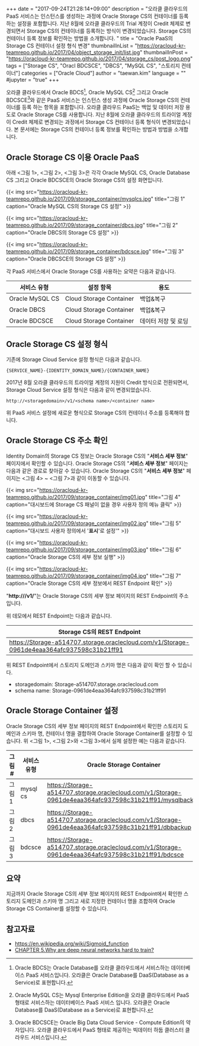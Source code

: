 +++
date = "2017-09-24T21:28:14+09:00"
description = "오라클 클라우드의 PaaS 서비스는 인스턴스를 생성하는 과정에 Oracle Storage CS의 컨테이너를 등록하는 설정을 포함합니다. 지난 8월에 오라클 클라우드의 Trial 계정이 Credit 체제로 변경되면서 Storage CS의 컨테이너를 등록하는 방식이 변경되었습니다. Storage CS의 컨테이너 등록 정보를 확인하는 방법을 소개합니다. "
title = "Oracle PaaS의 Storage CS 컨테이너 설정 형식 변경"
thumbnailInList = "https://oracloud-kr-teamrepo.github.io/2017/04/object_storage_init/list.jpg"
thumbnailInPost = "https://oracloud-kr-teamrepo.github.io/2017/04/storage_cs/post_logo.png"
tags = ["Storage CS", "Oracl BDCSCE", "DBCS", "MySQL CS", "스토리지 컨테이너"]
categories = ["Oracle Cloud"]
author = "taewan.kim"
language = ""  
#jupyter = "true"
+++

오라클 클라우드에서 Oracle BDCS[^1], Oracle MySQL CS[^2] 그리고 Oracle BDCSCE[^3]와 같은 PaaS 서비스는 인스턴스 생성 과정에 Oracle Storage CS의 컨테이너를 등록 하는 항목을 포함합니다. 오라클 클라우드 PaaS는 백업 및 데이터 저장 용도로 Oracle Storage CS를 사용합니다. 지난 8월에 오라클 클라우드의 트라이얼 계정이 Credit 체제로 변경되는 과정에서 Storage CS 컨테이너 등록 형식이 변경되었습니다. 본 문서에는 Storage CS의 컨테이너 등록 정보를 확인하는 방법과 방법을 소개합니다.

[^1]: Oracle BDCS는 Oracle Database를 오라클 클라우드에서 서비스하는 데이터베이스 PaaS 서비스입니다. 오라클은 Oracle Database를 DaaS(Database as a Service)로 표현합니다.

[^2]: Oracle MySQL CS는 Mysql Enterprise Edition을 오라클 클라우드에서 PaaS 형태로 서비스하는 데이터베이스 PaaS 서비스 입니다. 오라클은 Oracle Database를 DaaS(Database as a Service)로 표현합니다.

[^3]: Oracle BDCSCE는 Oracle Big Data Cloud Service - Compute Edition의 약자입니다. 오라클 클라우드에서 PaaS 형태로 제공하는 빅데이터 하둡 클러스터 클라우드 서비스입니다.

## Oracle Storage CS 이용 Oracle PaaS

아래 <그림 1>, <그림 2>, <그림 3>은 각각 Oracle MySQL CS, Oracle Database CS 그리고 Oracle BDCSCE의 Oracle Storage CS의 설정 화면입니다.

{{< img src="https://oracloud-kr-teamrepo.github.io/2017/09/storage_container/mysqlcs.jpg"
title="그림 1"
caption="Oracle MySQL CS의 Storage CS 설정" >}}

{{< img src="https://oracloud-kr-teamrepo.github.io/2017/09/storage_container/dbcs.jpg"
title="그림 2"
caption="Oracle DBCS의 Storage CS 설정" >}}

{{< img src="https://oracloud-kr-teamrepo.github.io/2017/09/storage_container/bdcsce.jpg"
title="그림 3"
caption="Oracle DBCSCE의 Storage CS 설정" >}}

각 PaaS 서비스에서 Oracle Storage CS를 사용하는 요약은 다음과 같습니다.

|서비스 유형|설정 항목|용도|
|---|---|---|
|Oracle MySQL CS|Cloud Storage Container|백업&복구|
|Oracle DBCS|Cloud Storage Container|백업&복구|
|Oracle BDCSCE|Cloud Storage Container|데이터 저장 및 로딩|

## Oracle Storage CS 설정 형식

기존에 Storage Cloud Service 설정 형식은 다음과 같습니다.

```
{SERVICE_NAME}-{IDENTITY_DOMAIN_NAME}/{CONTAINER_NAME}
```

2017년 8월 오라클 클라우드의 트라이얼 계정의 지원이 Credit 방식으로 전환되면서, Storage Cloud Service 설정 형식은 다음과 같이 변경되었습니다.

```
http://<storagedomain>/v1/<schema name>/<container name>
```

위 PaaS 서비스 설정에 새로운 형식으로 Storage CS의 컨테이너 주소를 등록해야 합니다.

## Oracle Storage CS 주소 확인

Identity Domain의 Storage CS 정보는 Oracle Storage CS의 "__서비스 세부 정보__" 페이지에서 확인할 수 있습니다. Oracle Storage CS의 "__서비스 세부 정보__" 페이지는 다음과 같은 경로로 찾아갈 수 있습니다. Oracle Storage CS의 "__서비스 세부 정보__" 페이지는 <그림 4> ~ <그림 7>과 같이 이동할 수 있습니다.

{{< img src="https://oracloud-kr-teamrepo.github.io/2017/09/storage_container/img01.jpg"
title="그림 4"
caption="대시보드에 Storage CS 패널이 없을 경우 사용자 정의 메뉴 클릭" >}}

{{< img src="https://oracloud-kr-teamrepo.github.io/2017/09/storage_container/img02.jpg"
title="그림 5"
caption="대시보드 사용자 정의에서 '__표시__'로 설정'" >}}

{{< img src="https://oracloud-kr-teamrepo.github.io/2017/09/storage_container/img03.jpg"
title="그림 6"
caption="Oracle Storage CS의 세부 정보 실행" >}}

{{< img src="https://oracloud-kr-teamrepo.github.io/2017/09/storage_container/img04.jpg"
title="그림 7"
caption="Oracle Storage CS의 세부 정보에서 REST Endpoint 확인" >}}


"__http://<storagedomain>/v1/<schema name>__"는 Oracle Storage CS의 세부 정보 페이지의 REST Endpoint의 주소입니다.

위 데모에서 REST Endpoint는 다음과 같습니다.

|Storage CS의 REST Endpoint|
|---|
|https://Storage-a514707.storage.oraclecloud.com/v1/Storage-0961de4eaa364afc937598c31b21ff91|

위 REST Endpoint에서 스토리지 도메인과 스키마 명은 다음과 같이 확인 할 수 있습니다.

- storagedomain: Storage-a514707.storage.oraclecloud.com
- schema name: Storage-0961de4eaa364afc937598c31b21ff91

## Oracle Storage Container 설정

Oracle Storage CS의 세부 정보 페이지의 REST Endpoint에서 확인한 스토리지 도메인과 스키마 명, 컨테이너 명을 결합하여 Oracle Storage Container를 설정할 수 있습니다. 위 <그림 1>, <그림 2>와 <그림 3>에서 실제 설정한 예는 다음과 같습니다.

|그림 #|서비스 유형|Oracle Storage Container |
|---|---|---|
|그림 1|mysql cs|https://Storage-a514707.storage.oraclecloud.com/v1/Storage-0961de4eaa364afc937598c31b21ff91/mysqlbackup|
|그림 2|dbcs|https://Storage-a514707.storage.oraclecloud.com/v1/Storage-0961de4eaa364afc937598c31b21ff91/dbbackup|
|그림 3|bdcsce|https://Storage-a514707.storage.oraclecloud.com/v1/Storage-0961de4eaa364afc937598c31b21ff91/bdcsce|

## 요약

지금까지 Oracle Storage CS의 세부 정보 페이지의 REST Endpoint에서 확인한 스토리지 도메인과 스키마 명 그리고 새로 지정한 컨테이너 명을 조합하여 Oracle Storage CS Container를 설정할 수 있습니다.


## 참고자료
- https://en.wikipedia.org/wiki/Sigmoid_function
- [CHAPTER 5.Why are deep neural networks hard to train?](http://neuralnetworksanddeeplearning.com/chap5.html)
